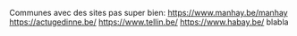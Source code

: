 Communes avec des sites pas super bien:
https://www.manhay.be/manhay
https://actugedinne.be/
https://www.tellin.be/
https://www.habay.be/
blabla
